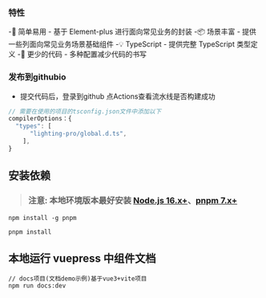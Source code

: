 
### 特性
-💎 简单易用 - 基于 Element-plus 进行面向常见业务的封装
-📦 场景丰富 - 提供一些列面向常见业务场景基础组件
-💡 TypeScript - 提供完整 TypeScript 类型定义
-🎨 更少的代码 - 多种配置减少代码的书写

### 发布到githubio
- 提交代码后，登录到github 点Actions查看流水线是否构建成功
```js
// 需要在使用的项目的tsconfig.json文件中添加以下
compilerOptions：{
  "types": [
      "lighting-pro/global.d.ts",
    ],
}

```
## 安装依赖
> ### 注意: 本地环境版本最好安装 [Node.js 16.x+](https://nodejs.org/en)、[pnpm 7.x+](https://github.com/pnpm/pnpm/)

```shell
npm install -g pnpm

pnpm install

```


## 本地运行 vuepress 中组件文档

```shell
// docs项目(文档demo示例)基于vue3+vite项目
npm run docs:dev

```

